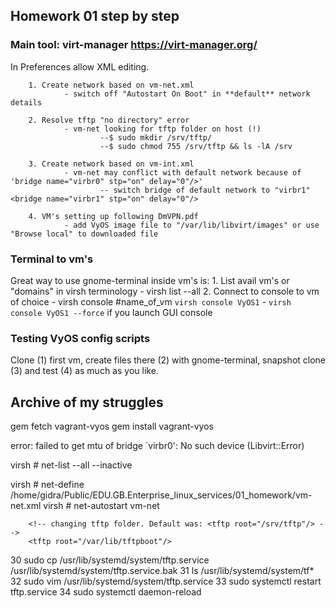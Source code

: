 ## Homework 01 step by step
### Main tool: **virt-manager** https://virt-manager.org/
In Preferences allow XML editing.

        1. Create network based on vm-net.xml
                - switch off "Autostart On Boot" in **default** network details

        2. Resolve tftp "no directory" error
                - vm-net looking for tftp folder on host (!)
                        --$ sudo mkdir /srv/tftp/
                        --$ sudo chmod 755 /srv/tftp && ls -lA /srv

        3. Create network based on vm-int.xml
                - vm-net may conflict with default network because of 'bridge name="virbr0" stp="on" delay="0"/>'
                        -- switch bridge of default network to "virbr1" <bridge name="virbr1" stp="on" delay="0"/>
        
        4. VM's setting up following DmVPN.pdf
                - add VyOS image file to "/var/lib/libvirt/images" or use "Browse local" to downloaded file

### Terminal to vm's
Great way to use gnome-terminal inside vm's is:
        1. List avail vm's or "domains" in virsh terminology
                - virsh list --all
        2. Connect to console to vm of choice
                - virsh console #name_of_vm ```virsh console VyOS1```
                - ```virsh console VyOS1 --force``` if you launch GUI console

### Testing VyOS config scripts
Clone (1) first vm, create files there (2) with gnome-terminal, snapshot clone (3) and test (4) as much as you like.


## Archive of my struggles
gem fetch vagrant-vyos
gem install vagrant-vyos

error: failed to get mtu of bridge `virbr0': No such device (Libvirt::Error)

virsh # net-list --all --inactive

virsh # net-define /home/gidra/Public/EDU.GB.Enterprise_linux_services/01_homework/vm-net.xml
virsh # net-autostart vm-net


        <!-- changing tftp folder. Default was: <tftp root="/srv/tftp"/> -->
        <tftp root="/var/lib/tftpboot"/>

   30  sudo cp /usr/lib/systemd/system/tftp.service /usr/lib/systemd/system/tftp.service.bak
   31  ls /usr/lib/systemd/system/tf*
   32  sudo vim /usr/lib/systemd/system/tftp.service 
   33  sudo systemctl restart tftp.service 
   34  sudo systemctl daemon-reload 